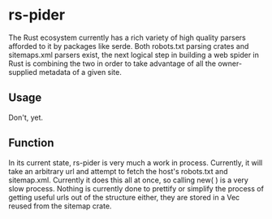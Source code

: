 # rs-pider

The Rust ecosystem currently has a rich variety of high quality parsers afforded to it by packages like
serde. Both robots.txt parsing crates and sitemaps.xml parsers exist, the next logical step in building
a web spider in Rust is combining the two in order to take advantage of all the owner-supplied metadata
of a given site.

## Usage

Don't, yet.

## Function

In its current state, rs-pider is very much a work in process. Currently, it will take an arbitrary url
and attempt to fetch the host's robots.txt and sitemap.xml. Currently it does this all at once, so 
calling new( ) is a very slow process. Nothing is currently done to prettify or simplify the process of
getting useful urls out of the structure either, they are stored in a Vec<UrlEntry> reused from the
sitemap crate.
